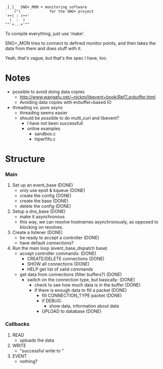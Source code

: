 ```
_[_]_  SNO+_MON + monitoring software
    (")             for the SNO+ project
`++( : )++'
  (  :  )
""`+...+'"" 
```

To compile everything, just use 'make'.

SNO+_MON tries to connect to defined monitor points, and
then takes the data from them and does stuff with it.

Yeah, that's vague, but that's the spec I have, too.

# Notes #
+ possible to avoid doing data copies
    + http://www.wangafu.net/~nickm/libevent+book/Ref7_evbuffer.html
    + Avoiding data copies with evbuffer+based IO
+ threading vs. pure async
	+ threading seems easier
	+ should be possible to do multi_curl and libevent?
		+ I have not been successfull
		+ online examples
			+ sandbox.c
			+ hiperfifo.c

# Structure #
### Main ###
1. Set up an event_base (DONE)
    + only use epoll & kqueue (DONE)
    + create the config (DONE)
    + create the base (DONE)
    + delete the config (DONE)
2. Setup a dns_base (DONE)
    + make it asynchronous
    + this way, we can resolve hostnames asynchronously,
      as opposed to blocking on resolves.
2. Create a listener (DONE)
    + be ready to accept a controller (DONE)
 	+ have default connections?
3. Run the main loop (event_base_dispatch base)
    + accept controller commands: (DONE)
        + CREATE/DELETE connections (DONE)
        + SHOW          all connections (DONE)
		+ HELP			get list of valid commands
    + get data from connections (filter buffers?) (DONE)
        + switch on the connection type, but basically: (DONE)
            + check to see how much data is in the buffer (DONE)
            + if there is enough data to fill a packet (DONE)
                + fill CONNECTION_TYPE packet (DONE)
                + if DEBUG:
                    + show data, information about data
                + UPLOAD to database (DONE)
### Callbacks ###
1. READ
    + uploads the data
2. WRITE
    + "successful write to <place>"
3. EVENT
    + nothing?

